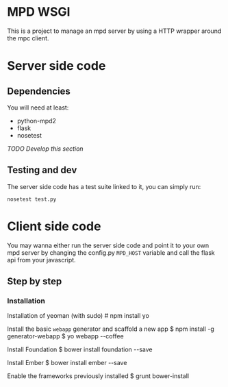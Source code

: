 # MPD WSGI
This is a project to manage an mpd server by using a HTTP wrapper around the mpc client. 

# Server side code
## Dependencies
You will need at least:

- python-mpd2
- flask 
- nosetest

_TODO Develop this section_

## Testing and dev
The server side code has a test suite linked to it, you can simply run:

    nosetest test.py

# Client side code
You may wanna either run the server side code and point it to your own
mpd server by changing the config.py `MPD_HOST` variable and call the flask api from your javascript.

## Step by step
### Installation
Installation of yeoman (with sudo)
    # npm install yo

Install the basic `webapp` generator and scaffold a new app
    $ npm install -g generator-webapp
    $ yo webapp --coffee

Install Foundation
    $ bower install foundation --save

Install Ember
    $ bower install ember --save

Enable the frameworks previously installed
    $ grunt bower-install
